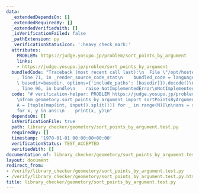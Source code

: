 ```yaml
---
data:
  _extendedDependsOn: []
  _extendedRequiredBy: []
  _extendedVerifiedWith: []
  _isVerificationFailed: false
  _pathExtension: py
  _verificationStatusIcon: ':heavy_check_mark:'
  attributes:
    PROBLEM: https://judge.yosupo.jp/problem/sort_points_by_argument
    links:
    - https://judge.yosupo.jp/problem/sort_points_by_argument
  bundledCode: "Traceback (most recent call last):\n  File \"/opt/hostedtoolcache/PyPy/3.7.13/x64/site-packages/onlinejudge_verify/documentation/build.py\"\
    , line 71, in _render_source_code_stat\n    bundled_code = language.bundle(stat.path,\
    \ basedir=basedir, options={'include_paths': [basedir]}).decode()\n  File \"/opt/hostedtoolcache/PyPy/3.7.13/x64/site-packages/onlinejudge_verify/languages/python.py\"\
    , line 96, in bundle\n    raise NotImplementedError\nNotImplementedError\n"
  code: "# verification-helper: PROBLEM https://judge.yosupo.jp/problem/sort_points_by_argument\n\
    \nfrom geometory.sort_points_by_argument import sortPointsByArgument\n\nN = int(input())\n\
    A = [tuple(map(int, input().split())) for _ in range(N)]\n\nans = sortPointsByArgument(A)\n\
    for x, y in ans:\n    print(x, y)\n"
  dependsOn: []
  isVerificationFile: true
  path: library_checker/geometory/sort_points_by_argument.test.py
  requiredBy: []
  timestamp: '1970-01-01 00:00:00+00:00'
  verificationStatus: TEST_ACCEPTED
  verifiedWith: []
documentation_of: library_checker/geometory/sort_points_by_argument.test.py
layout: document
redirect_from:
- /verify/library_checker/geometory/sort_points_by_argument.test.py
- /verify/library_checker/geometory/sort_points_by_argument.test.py.html
title: library_checker/geometory/sort_points_by_argument.test.py
---
```

